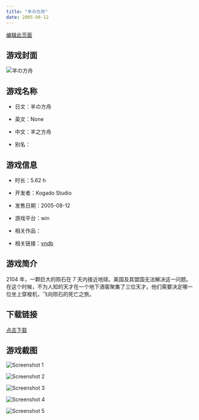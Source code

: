 ```yaml
---
title: "羊の方舟"
date: 2005-08-12
---
```

[编辑此页面](https://github.com/ACG-3/ADV3-source/blob/main/source/_posts/games/%E7%BE%8A%E3%81%AE%E6%96%B9%E8%88%9F.md)

## 游戏封面

![羊の方舟](https%3A//pan.timero.xyz/onedrive/img_lib_001/%E7%BE%8A%E3%81%AE%E6%96%B9%E8%88%9F_cover.avif)


## 游戏名称

- 日文：羊の方舟
- 英文：None
- 中文：羊之方舟

- 别名：


## 游戏信息

- 时长：5.62 h
- 开发者：Kogado Studio
- 发售日期：2005-08-12
- 游戏平台：win
- 相关作品：

- 相关链接：[vndb](https://vndb.org/v6246)


## 游戏简介

2104 年，一颗巨大的陨石在 7 天内接近地球。美国及其盟国无法解决这一问题。在这个时候，不为人知的天才在一个地下酒窖聚集了三位天才。他们需要决定哪一位坐上穿梭机，飞向陨石的死亡之旅。




## 下载链接

[点击下载](https://pan.timero.xyz/onedrive/adv_lib_001/%E7%BE%8A%E3%81%AE%E6%96%B9%E8%88%9F)


## 游戏截图


![Screenshot 1](https%3A//pan.timero.xyz/onedrive/img_lib_001/%E7%BE%8A%E3%81%AE%E6%96%B9%E8%88%9F_Screenshot_1.avif)

![Screenshot 2](https%3A//pan.timero.xyz/onedrive/img_lib_001/%E7%BE%8A%E3%81%AE%E6%96%B9%E8%88%9F_Screenshot_2.avif)

![Screenshot 3](https%3A//pan.timero.xyz/onedrive/img_lib_001/%E7%BE%8A%E3%81%AE%E6%96%B9%E8%88%9F_Screenshot_3.avif)

![Screenshot 4](https%3A//pan.timero.xyz/onedrive/img_lib_001/%E7%BE%8A%E3%81%AE%E6%96%B9%E8%88%9F_Screenshot_4.avif)

![Screenshot 5](https%3A//pan.timero.xyz/onedrive/img_lib_001/%E7%BE%8A%E3%81%AE%E6%96%B9%E8%88%9F_Screenshot_5.avif)


